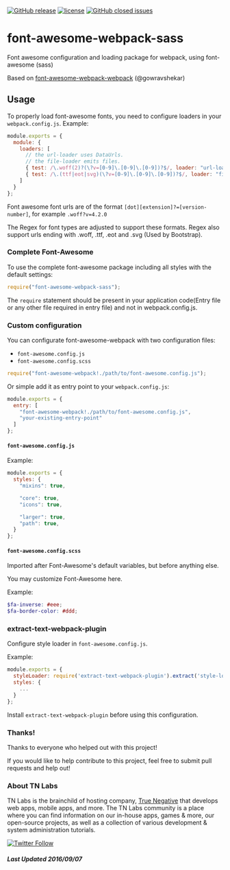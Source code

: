 [![GitHub release](https://img.shields.io/github/release/truenegative/zonesync.svg?maxAge=2592000?style=flat-square)](https://github.com/truenegative/zonesync/releases) 
[![license](https://img.shields.io/github/license/truenegative/zonesync.svg?maxAge=2592000)](https://www.gnu.org/licenses/gpl-3.0.en.html)
[![GitHub closed issues](https://img.shields.io/github/issues-closed/truenegative/zonesync.svg?maxAge=2592000?style=flat-square)](https://img.shields.io/github/license/truenegative/zonesync.svg?maxAge=2592000)

# font-awesome-webpack-sass
Font awesome configuration and loading package for webpack, using font-awesome (sass)

Based on [font-awesome-webpack-webpack](https://github.com/gowravshekar/font-awesome-webpack) (@gowravshekar)


Usage
-----

To properly load font-awesome fonts, you need to configure loaders in your `webpack.config.js`. Example:

``` javascript
module.exports = {
  module: {
    loaders: [
      // the url-loader uses DataUrls.
      // the file-loader emits files.
      { test: /\.woff(2)?(\?v=[0-9]\.[0-9]\.[0-9])?$/, loader: "url-loader?limit=10000&mimetype=application/font-woff" },
      { test: /\.(ttf|eot|svg)(\?v=[0-9]\.[0-9]\.[0-9])?$/, loader: "file-loader" }
    ]
  }
};
```

Font awesome font urls are of the format `[dot][extension]?=[version-number]`, for example `.woff?v=4.2.0`

The Regex for font types are adjusted to support these formats. Regex also support urls ending with .woff, .ttf, .eot and .svg (Used by Bootstrap).

### Complete Font-Awesome

To use the complete font-awesome package including all styles with the default settings:

``` javascript
require("font-awesome-webpack-sass");
```

The `require` statement should be present in your application code(Entry file or any other file required in entry file) and not in webpack.config.js.

### Custom configuration

You can configurate font-awesome-webpack with two configuration files:

* `font-awesome.config.js`
* `font-awesome.config.scss`

``` javascript
require("font-awesome-webpack!./path/to/font-awesome.config.js");
```

Or simple add it as entry point to your `webpack.config.js`:

``` javascript
module.exports = {
  entry: [
    "font-awesome-webpack!./path/to/font-awesome.config.js",
    "your-existing-entry-point"
  ]
};
```

#### `font-awesome.config.js`

Example:

``` javascript
module.exports = {
  styles: {
    "mixins": true,

    "core": true,
    "icons": true,

    "larger": true,
    "path": true,
  }
};
```

#### `font-awesome.config.scss`

Imported after Font-Awesome's default variables, but before anything else.

You may customize Font-Awesome here.

Example:

``` scss
$fa-inverse: #eee;
$fa-border-color: #ddd;
```

### extract-text-webpack-plugin

Configure style loader in `font-awesome.config.js`.

Example:

``` javascript
module.exports = {
  styleLoader: require('extract-text-webpack-plugin').extract('style-loader', 'css-loader!scss-loader'),
  styles: {
    ...
  }
};
```

Install `extract-text-webpack-plugin` before using this configuration.


### Thanks!

Thanks to everyone who helped out with this project!

If you would like to help contribute to this project, feel free to submit pull requests and help out!


### About TN Labs

TN Labs is the brainchild of hosting company, [True Negative](https://truenegative.com) that develops web apps, mobile apps, and more. The TN Labs community is a place where you can find information on our in-house apps, games & more, our open-source projects, as well as a collection of various development & system administration tutorials.

[![Twitter Follow](https://img.shields.io/twitter/follow/tn_labs.svg?style=social&label=Follow&maxAge=2592000?style=flat-square)]()

##### Last Updated 2016/09/07
